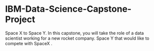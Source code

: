 # IBM-Data-Science-Capstone-Project
Space X to Space Y. In this capstone, you will take the role of a data scientist working for a new rocket company. Space Y that would like to compete with SpaceX .
